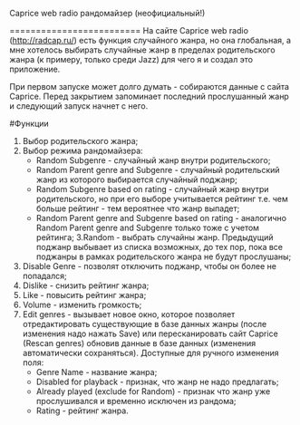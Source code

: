 Caprice web radio рандомайзер (неофициальный!) 

========================= 
На сайте Caprice web radio (http://radcap.ru/) есть функция случайного жанра, но она глобальная, а мне хотелось выбирать случайные жанр в пределах родительского жанра (к примеру, только среди Jazz) для чего я и создал это приложение.  

При первом запуске может долго думать - собираются данные с сайта Caprice. Перед закрытием запоминает последний прослушанный жанр и следующий запуск начнет с него. 

#Функции 

1. Выбор родительского жанра; 
2. Выбор режима рандомайзера: 
   - Random Subgenre - случайный жанр внутри родительского; 
   - Random Parent genre and Subgenre - случайный родительский жанр из которого выбирается случайный поджанр; 
   - Random Subgenre based on rating - случайный жанр внутри родительского, но при его выборе учитывается рейтинг т.е. чем больше рейтинг - тем вероятнее что жанр выпадет; 
   - Random Parent genre and Subgenre based on rating - аналогично Random Parent genre and Subgenre только тоже с учетом рейтинга; 
3.Random - выбрать случайны жанр. Предыдущий поджанр выбывает из списка возможных, до тех пор, пока все поджанры в рамках родительского жанра не будут прослушаны; 
4. Disable Genre - позволят отключить поджанр, чтобы он более не попадался; 
5. Dislike - снизить рейтинг жанра;
6. Like - повысить рейтинг жанра; 
7. Volume - изменить громкость; 
8. Edit genres - вызывает новое окно, которое позволяет отредактировать существующие в базе данных жанры (после изменения надо нажать Save) или пересканировать сайт Caprice (Rescan genres) обновив данные в базе данных (изменения автоматически сохраняться). Доступные для ручного изменения поля: 
   - Genre Name - название жанра; 
   - Disabled for playback - признак, что жанр не надо предлагать; 
   - Already played (exclude for Random) - признак что жанр уже прослушивался и временно исключен из рандома; 
   - Rating - рейтинг жанра. 
 